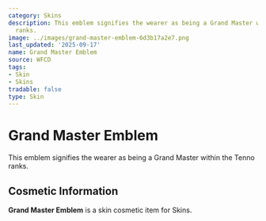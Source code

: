 ```yaml
---
category: Skins
description: This emblem signifies the wearer as being a Grand Master within the Tenno
  ranks.
image: ../images/grand-master-emblem-6d3b17a2e7.png
last_updated: '2025-09-17'
name: Grand Master Emblem
source: WFCD
tags:
- Skin
- Skins
tradable: false
type: Skin
---
```


# Grand Master Emblem

This emblem signifies the wearer as being a Grand Master within the Tenno ranks.

## Cosmetic Information

**Grand Master Emblem** is a skin cosmetic item for Skins.


